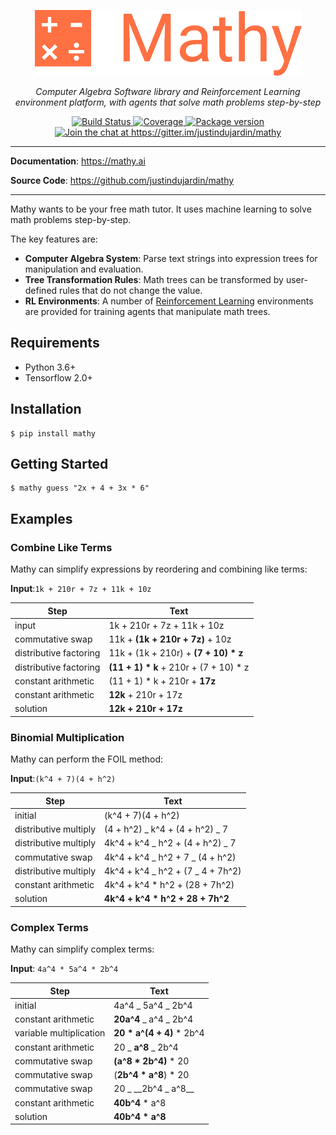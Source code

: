 <p align="center">
  <a href="https://mathy.ai"><img src="img/mathy_logo.png" alt="Mathy.ai"></a>
</p>
<p align="center">
    <em>Computer Algebra Software library and Reinforcement Learning environment platform, with agents that solve math problems step-by-step</em>
</p>
<p align="center">
<a href="https://travis-ci.org/justindujardin/mathy" target="_blank">
    <img src="https://travis-ci.org/justindujardin/mathy.svg?branch=master" alt="Build Status">
</a>
<a href="https://codecov.io/gh/justindujardin/mathy" target="_blank">
    <img src="https://codecov.io/gh/justindujardin/mathy/branch/master/graph/badge.svg" alt="Coverage">
</a>
<a href="https://pypi.org/project/mathy" target="_blank">
    <img src="https://badge.fury.io/py/mathy.svg" alt="Package version">
</a>
<a href="https://gitter.im/justindujardin/mathy?utm_source=badge&utm_medium=badge&utm_campaign=pr-badge&utm_content=badge" target="_blank">
    <img src="https://badges.gitter.im/justindujardin/mathy.svg" alt="Join the chat at https://gitter.im/justindujardin/mathy">
</a>
</p>

---

**Documentation**: <a href="https://mathy.ai" target="_blank">https://mathy.ai</a>

**Source Code**: <a href="https://github.com/justindujardin/mathy" target="_blank">https://github.com/justindujardin/mathy</a>

---

Mathy wants to be your free math tutor. It uses machine learning to solve math problems step-by-step.

The key features are:

- **Computer Algebra System**: Parse text strings into expression trees for manipulation and evaluation.
- **Tree Transformation Rules**: Math trees can be transformed by user-defined rules that do not change the value.
- **RL Environments**: A number of [Reinforcement Learning](/ml/reinforcement_learning) environments are provided for training agents that manipulate math trees.

## Requirements

- Python 3.6+
- Tensorflow 2.0+

## Installation

```
$ pip install mathy
```

## Getting Started

```
$ mathy guess "2x + 4 + 3x * 6"
```

## Examples

### Combine Like Terms

Mathy can simplify expressions by reordering and combining like terms:

**Input**:`1k + 210r + 7z + 11k + 10z`

| Step                   | Text                                     |
| ---------------------- | ---------------------------------------- |
| input                  | 1k + 210r + 7z + 11k + 10z               |
| commutative swap       | 11k + **(1k + 210r + 7z)** + 10z         |
| distributive factoring | 11k + (1k + 210r) + **(7 + 10) \* z**    |
| distributive factoring | **(11 + 1) \* k** + 210r + (7 + 10) \* z |
| constant arithmetic    | (11 + 1) \* k + 210r + **17z**           |
| constant arithmetic    | **12k** + 210r + 17z                     |
| solution               | **12k + 210r + 17z**                     |

### Binomial Multiplication

Mathy can perform the FOIL method:

**Input**:`(k^4 + 7)(4 + h^2)`

| Step                  | Text                              |
| --------------------- | --------------------------------- |
| initial               | (k^4 + 7)(4 + h^2)                |
| distributive multiply | (4 + h^2) _ k^4 + (4 + h^2) _ 7   |
| distributive multiply | 4k^4 + k^4 _ h^2 + (4 + h^2) _ 7  |
| commutative swap      | 4k^4 + k^4 _ h^2 + 7 _ (4 + h^2)  |
| distributive multiply | 4k^4 + k^4 _ h^2 + (7 _ 4 + 7h^2) |
| constant arithmetic   | 4k^4 + k^4 \* h^2 + (28 + 7h^2)   |
| solution              | **4k^4 + k^4 \* h^2 + 28 + 7h^2** |

### Complex Terms

Mathy can simplify complex terms:

**Input**: `4a^4 * 5a^4 * 2b^4`

| Step                    | Text                        |
| ----------------------- | --------------------------- |
| initial                 | 4a^4 _ 5a^4 _ 2b^4          |
| constant arithmetic     | **20a^4** _ a^4 _ 2b^4      |
| variable multiplication | **20 \* a^(4 + 4)** \* 2b^4 |
| constant arithmetic     | 20 _ **a^8** _ 2b^4         |
| commutative swap        | **(a^8 \* 2b^4)** \* 20     |
| commutative swap        | (**2b^4 \* a^8**) \* 20     |
| commutative swap        | 20 _ \_\_2b^4 _ a^8\_\_     |
| constant arithmetic     | **40b^4** \* a^8            |
| solution                | **40b^4 \* a^8**            |
